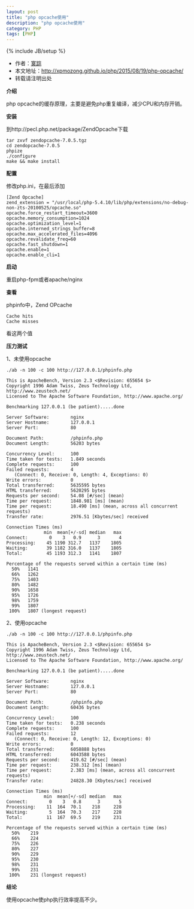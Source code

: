 ```yaml
---
layout: post
title: "php opcache使用"
description: "php opcache使用"
category: PHP
tags: [PHP]
---
```

{% include JB/setup %}

*	作者：<a href="http://weibo.com/xpmozong" target="blank">寞踪</a>
*	本文地址：http://xpmozong.github.io/php/2015/08/19/php-opcache/
*	转载请注明出处

**介绍**

php opcache的缓存原理，主要是避免php重复编译，减少CPU和内存开销。

**安装**

到http://pecl.php.net/package/ZendOpcache下载
	
	tar zxvf zendopcache-7.0.5.tgz
	cd zendopcache-7.0.5
	phpize
	./configure
	make && make install

**配置**

修改php.ini，在最后添加

	[Zend Opcache]
	zend_extension = "/usr/local/php-5.4.10/lib/php/extensions/no-debug-non-zts-20100525/opcache.so"
	opcache.force_restart_timeout=3600
	opcache.memory_consumption=1024
	opcache.optimization_level=1
	opcache.interned_strings_buffer=8
	opcache.max_accelerated_files=4096
	opcache.revalidate_freq=60
	opcache.fast_shutdown=1
	opcache.enable=1
	opcache.enable_cli=1
	
**启动**

重启php-fpm或者apache/nginx


**查看**

phpinfo中，Zend OPcache
	
	Cache hits 
	Cache misses

看这两个值

**压力测试**

1、未使用opcache
	
	./ab -n 100 -c 100 http://127.0.0.1/phpinfo.php

	This is ApacheBench, Version 2.3 <$Revision: 655654 $>
	Copyright 1996 Adam Twiss, Zeus Technology Ltd, http://www.zeustech.net/
	Licensed to The Apache Software Foundation, http://www.apache.org/

	Benchmarking 127.0.0.1 (be patient).....done

	Server Software:        nginx
	Server Hostname:        127.0.0.1
	Server Port:            80
	
	Document Path:          /phpinfo.php
	Document Length:        56203 bytes
	
	Concurrency Level:      100
	Time taken for tests:   1.849 seconds
	Complete requests:      100
	Failed requests:        4
	   (Connect: 0, Receive: 0, Length: 4, Exceptions: 0)
	Write errors:           0
	Total transferred:      5635595 bytes
	HTML transferred:       5620295 bytes
	Requests per second:    54.08 [#/sec] (mean)
	Time per request:       1848.981 [ms] (mean)
	Time per request:       18.490 [ms] (mean, across all concurrent requests)
	Transfer rate:          2976.51 [Kbytes/sec] received
	
	Connection Times (ms)
	              min  mean[+/-sd] median   max
	Connect:        0    3   0.9      3       4
	Processing:    45 1190 312.7   1137    1805
	Waiting:       39 1182 316.0   1137    1805
	Total:         45 1193 312.3   1141    1807
	
	Percentage of the requests served within a certain time (ms)
	  50%   1141
	  66%   1262
	  75%   1403
	  80%   1482
	  90%   1658
	  95%   1726
	  98%   1759
	  99%   1807
	 100%   1807 (longest request)

2、使用opcache
	
	./ab -n 100 -c 100 http://127.0.0.1/phpinfo.php
 
	This is ApacheBench, Version 2.3 <$Revision: 655654 $>
	Copyright 1996 Adam Twiss, Zeus Technology Ltd, http://www.zeustech.net/
	Licensed to The Apache Software Foundation, http://www.apache.org/

	Benchmarking 127.0.0.1 (be patient).....done

	Server Software:        nginx
	Server Hostname:        127.0.0.1
	Server Port:            80
	
	Document Path:          /phpinfo.php
	Document Length:        60436 bytes
	
	Concurrency Level:      100
	Time taken for tests:   0.238 seconds
	Complete requests:      100
	Failed requests:        12
	   (Connect: 0, Receive: 0, Length: 12, Exceptions: 0)
	Write errors:           0
	Total transferred:      6058888 bytes
	HTML transferred:       6043588 bytes
	Requests per second:    419.62 [#/sec] (mean)
	Time per request:       238.312 [ms] (mean)
	Time per request:       2.383 [ms] (mean, across all concurrent requests)
	Transfer rate:          24828.30 [Kbytes/sec] received
	
	Connection Times (ms)
	              min  mean[+/-sd] median   max
	Connect:        0    3   0.8      3       5
	Processing:    11  164  70.1    218     228
	Waiting:        5  164  70.3    217     228
	Total:         11  167  69.5    219     231
	
	Percentage of the requests served within a certain time (ms)
	  50%    219
	  66%    224
	  75%    226
	  80%    227
	  90%    229
	  95%    230
	  98%    231
	  99%    231
	 100%    231 (longest request)

**结论**

使用opcache使php执行效率提高不少。